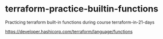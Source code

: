 # terraform-practice-builtin-functions
Practicing terraform built-in functions during course terraform-in-21-days

https://developer.hashicorp.com/terraform/language/functions
